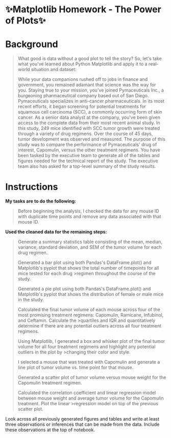 # :sparkles:Matplotlib Homework - The Power of Plots:sparkles:

# Background
>What good is data without a good plot to tell the story?
>So, let's take what you've learned about Python Matplotlib and apply it to a real-world situation and dataset:
>
>While your data companions rushed off to jobs in finance and government, you remained adamant that science was the way for you. Staying true to your mission, you've joined Pymaceuticals Inc., a burgeoning pharmaceutical company based out of San Diego. Pymaceuticals specializes in anti-cancer pharmaceuticals. In its most recent efforts, it began screening for potential treatments for squamous cell carcinoma (SCC), a commonly occurring form of skin cancer.
As a senior data analyst at the company, you've been given access to the complete data from their most recent animal study. In this study, 249 mice identified with SCC tumor growth were treated through a variety of drug regimens. Over the course of 45 days, tumor development was observed and measured. The purpose of this study was to compare the performance of Pymaceuticals' drug of interest, Capomulin, versus the other treatment regimens. You have been tasked by the executive team to generate all of the tables and figures needed for the technical report of the study. The executive team also has asked for a top-level summary of the study results.
>
# Instructions
<B>My tasks are to do the following:</B>
>Before beginning the analysis, I checked the data for any mouse ID with duplicate time points and remove any data associated with that mouse ID.


<B>Used the cleaned data for the remaining steps:</B>
>Generate a summary statistics table consisting of the mean, median, variance, standard deviation, and SEM of the tumor volume for each drug regimen.
>
>Generated a bar plot using both Pandas's DataFrame.plot() and Matplotlib's pyplot that shows the total number of timepoints for all mice tested for each drug >regimen throughout the course of the study.
>
>Generated a pie plot using both Pandas's DataFrame.plot() and Matplotlib's pyplot that shows the distribution of female or male mice in the study.
>
>Calculated the final tumor volume of each mouse across four of the most promising treatment regimens: Capomulin, Ramicane, Infubinol, and Ceftamin. Calculate the >quartiles and IQR and quantitatively determine if there are any potential outliers across all four treatment regimens.
>
>Using Matplotlib, I generated a box and whisker plot of the final tumor volume for all four treatment regimens and highlight any potential outliers in the plot by >changing their color and style.
>
>I selected a mouse that was treated with Capomulin and generate a line plot of tumor volume vs. time point for that mouse.
>
>Generated a scatter plot of tumor volume versus mouse weight for the Capomulin treatment regimen.
>
>Calculated the correlation coefficient and linear regression model between mouse weight and average tumor volume for the Capomulin treatment. Plot the linear >regression model on top of the previous scatter plot.


Look across all previously generated figures and tables and write at least three observations or inferences that can be made from the data. Include these observations at the top of notebook.
